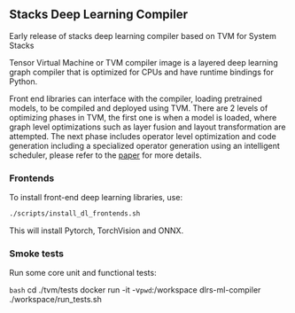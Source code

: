 ## Stacks Deep Learning Compiler 

Early release of stacks deep learning compiler based on TVM for System Stacks

Tensor Virtual Machine or TVM compiler image is a layered deep learning graph 
compiler that is optimized for CPUs and have runtime bindings for Python.

Front end libraries can interface with the compiler, loading pretrained models,
to be compiled and deployed using TVM. There are 2 levels of optimizing phases
in TVM, the first one is when a model is loaded, where graph level optimizations
such as layer fusion and layout transformation are attempted. The next phase
includes operator level optimization and code generation including a specialized operator
generation using an intelligent scheduler, please refer to the [paper](https://arxiv.org/pdf/1802.04799.pdf)
for more details.

### Frontends

To install front-end deep learning libraries, use:

```bash
./scripts/install_dl_frontends.sh
```

This will install Pytorch, TorchVision and ONNX.

### Smoke tests

Run some core unit and functional tests:

```bash```
cd ./tvm/tests
docker run -it -v`pwd`:/workspace dlrs-ml-compiler
./workspace/run_tests.sh
```

